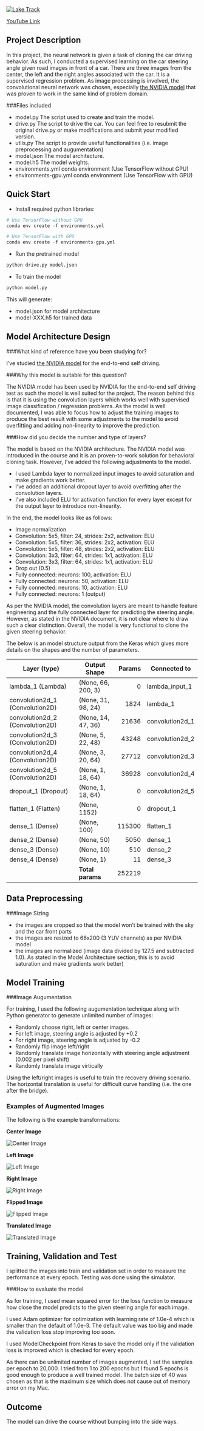 [![Lake Track](images/lake_track.jpg)](https://youtu.be/7QdL3Az55jU)

[YouTube Link](https://youtu.be/7QdL3Az55jU)

## Project Description

In this project, the neural network is given a task of cloning the car driving behavior.  As such, I conducted a supervised learning on the car steering angle given road images in front of a car.  There are three images from the center, the left and the right angles associated with the car.  It is a supervised regression problem.  As image processing is involved, the convolutional neural network was chosen, especially [the NVIDIA model](https://devblogs.nvidia.com/parallelforall/deep-learning-self-driving-cars/) that was proven to work in the same kind of problem domain.


###Files included

- model.py The script used to create and train the model.
- drive.py The script to drive the car. You can feel free to resubmit the original drive.py or make modifications and submit your modified version.
- utils.py The script to provide useful functionalities (i.e. image preprocessing and augumentation)
- model.json The model architecture.
- model.h5 The model weights.
- environments.yml conda environment (Use TensorFlow without GPU)
- environments-gpu.yml conda environment (Use TensorFlow with GPU)

## Quick Start

- Install required python libraries:

```python
# Use TensorFlow without GPU
conda env create -f environments.yml 

# Use TensorFlow with GPU
conda env create -f environments-gpu.yml
```

- Run the pretrained model

```python
python drive.py model.json
```

- To train the model

```python
python model.py
```

This will generate:

- model.json for model architecture
- model-XXX.h5 for trained data

## Model Architecture Design

###What kind of reference have you been studying for?

I’ve studied [the NVIDIA model](https://devblogs.nvidia.com/parallelforall/deep-learning-self-driving-cars/) for the end-to-end self driving.

###Why this model is suitable for this question?

The NVIDIA model has been used by NVIDIA for the end-to-end self driving test as such the model is well suited for the project.  The reason behind this is that it is using the convolution layers which works well with supervised image classification / regression problems.  As the model is well documented, I was able to focus how to adjust the training images to produce the best result with some adjustments to the model to avoid overfitting and adding non-linearity to improve the prediction.


###How did you decide the number and type of layers?

The model is based on the NVIDIA architecture.  The NVIDIA model was introduced in the course and it is an proven-to-work solution for behavioral cloning task.  However, I've added the following adjustments to the model. 

- I used Lambda layer to normalized input images to avoid saturation and make gradients work better.
- I've added an additional dropout layer to avoid overfitting after the convolution layers.
- I've also included ELU for activation function for every layer except for the output layer to introduce non-linearity.

In the end, the model looks like as follows:

- Image normalization
- Convolution: 5x5, filter: 24, strides: 2x2, activation: ELU
- Convolution: 5x5, filter: 36, strides: 2x2, activation: ELU
- Convolution: 5x5, filter: 48, strides: 2x2, activation: ELU
- Convolution: 3x3, filter: 64, strides: 1x1, activation: ELU
- Convolution: 3x3, filter: 64, strides: 1x1, activation: ELU
- Drop out (0.5)
- Fully connected: neurons: 100, activation: ELU
- Fully connected: neurons:  50, activation: ELU
- Fully connected: neurons:  10, activation: ELU
- Fully connected: neurons:   1 (output)

As per the NVIDIA model, the convolution layers are meant to handle feature engineering and the fully connected layer for predicting the steering angle.  However, as stated in the NVIDIA document, it is not clear where to draw such a clear distinction.  Overall, the model is very functional to clone the given steering behavior.  

The below is an model structure output from the Keras which gives more details on the shapes and the number of parameters.

| Layer (type)                   |Output Shape      |Params  |Connected to      |
|--------------------------------|------------------|-------:|------------------|
|lambda_1 (Lambda)               |(None, 66, 200, 3)|0       |lambda_input_1    |            
|convolution2d_1 (Convolution2D) |(None, 31, 98, 24)|1824    |lambda_1          |                   
|convolution2d_2 (Convolution2D) |(None, 14, 47, 36)|21636   |convolution2d_1   |            
|convolution2d_3 (Convolution2D) |(None, 5, 22, 48) |43248   |convolution2d_2   |            
|convolution2d_4 (Convolution2D) |(None, 3, 20, 64) |27712   |convolution2d_3   |            
|convolution2d_5 (Convolution2D) |(None, 1, 18, 64) |36928   |convolution2d_4   |            
|dropout_1 (Dropout)             |(None, 1, 18, 64) |0       |convolution2d_5   |            
|flatten_1 (Flatten)             |(None, 1152)      |0       |dropout_1         |                  
|dense_1 (Dense)                 |(None, 100)       |115300  |flatten_1         |                  
|dense_2 (Dense)                 |(None, 50)        |5050    |dense_1           |                    
|dense_3 (Dense)                 |(None, 10)        |510     |dense_2           |                    
|dense_4 (Dense)                 |(None, 1)         |11      |dense_3           |                    
|                                |**Total params**  |252219  |                  |


## Data Preprocessing

###Image Sizing

- the images are cropped so that the model won’t be trained with the sky and the car front parts
- the images are resized to 66x200 (3 YUV channels) as per NVIDIA model
- the images are normalized (image data divided by 127.5 and subtracted 1.0).  As stated in the Model Architecture section, this is to avoid saturation and make gradients work better)


## Model Training

###Image Augumentation

For training, I used the following augumentation technique along with Python generator to generate unlimited number of images:

- Randomly choose right, left or center images.
- For left image, steering angle is adjusted by +0.2
- For right image, steering angle is adjusted by -0.2
- Randomly flip image left/right
- Randomly translate image horizontally with steering angle adjustment (0.002 per pixel shift)
- Randomly translate image virtically

Using the left/right images is useful to train the recovery driving scenario.  The horizontal translation is useful for difficult curve handling (i.e. the one after the bridge).


### Examples of Augmented Images

The following is the example transformations:

**Center Image**

![Center Image](images/center.png)

**Left Image**

![Left Image](images/left.png)

**Right Image**

![Right Image](images/right.png)

**Flipped Image**

![Flipped Image](images/flip.png)

**Translated Image**

![Translated Image](images/trans.png)


## Training, Validation and Test

I splitted the images into train and validation set in order to measure the performance at every epoch.  Testing was done using the simulator.


###How to evaluate the model

As for training, I used mean squared error for the loss function to measure how close the model predicts to the given steering angle for each image.


I used Adam optimizer for optimization with learning rate of 1.0e-4 which is smaller than the default of 1.0e-3.  The default value was too big and made the validation loss stop improving too soon.

I used ModelCheckpoint from Keras to save the model only if the validation loss is improved which is checked for every epoch.

As there can be unlimited number of images augmented, I set the samples per epoch to 20,000.  I tried from 1 to 200 epochs but I found 5 epochs is good enough to produce a well trained model.  The batch size of 40 was chosen as that is the maximum size which does not cause out of memory error on my Mac.



## Outcome

The model can drive the course without bumping into the side ways.

